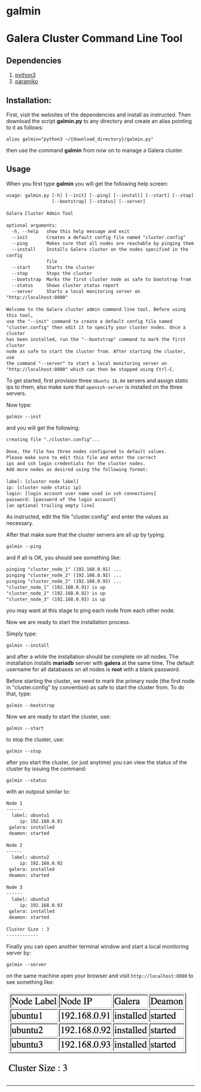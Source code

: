 # galmin

# Galera Cluster Command Line Tool

## Dependencies

1. [python3](https://www.python.org/downloads/release/python-364/)
2. [paramiko](http://www.paramiko.org/installing.html)

## Installation:
First, visit the websites of the dependencies and install as instructed. Then download the script **galmin.py** to any directory 
and create an alias pointing to it as follows:

    alias galmin="python3 ~/{download_directory}/galmin.py"

then use the command **galmin** from now on to manage a Galera cluster.


## Usage

When you first type **galmin** you will get the following help screen:

    usage: galmin.py [-h] [--init] [--ping] [--install] [--start] [--stop]
                     [--bootstrap] [--status] [--server]
    
    Galera Cluster Admin Tool
    
    optional arguments:
      -h, --help   show this help message and exit
      --init       Creates a default config file named "cluster.config"
      --ping       Makes sure that all nodes are reachable by pinging them
      --install    Installs Galera cluster on the nodes specified in the config
                   file
      --start      Starts the cluster
      --stop       Stops the cluster
      --bootstrap  Marks the first cluster node as safe to bootstrap from
      --status     Shows cluster status report
      --server     Starts a local monitoring server on "http://localhost:8080"
    
    Welcome to the Galera cluster admin command line tool. Before using this tool,
    use the "--init" command to create a default config file named
    "cluster.config" then edit it to specify your cluster nodes. Once a cluster
    has been installed, run the "--bootstrap" command to mark the first cluster
    node as safe to start the cluster from. After starting the cluster, use
    the command "--server" to start a local monitoring server on
    "http://localhost:8080" which can then be stopped using Ctrl-C.

To get started, first provision three `Ubuntu 16.04` servers and assign static ips to them, also make sure that `openssh-server` 
is installed on the three servers.

Now type:

    galmin --init
    
and you will get the following:

    creating file "./cluster.config"...

    Done, the file has three nodes configured to default values.
    Please make sure to edit this file and enter the correct
    ips and ssh login credentials for the cluster nodes.
    Add more nodes as desired using the following format:
    
    label: [cluster node label]
    ip: [cluster node static ip]
    login: [login account user name used in ssh connections]
    password: [password of the login account]
    [an optional trailing empty line]
    
As instructed, edit the file "cluster.config" and enter the values as necessary.

After that make sure that the cluster servers are all up by typing:

    galmin --ping
    
and if all is OK, you should see something like:

    pinging "cluster_node_1" (192.168.0.91) ...
    pinging "cluster_node_2" (192.168.0.92) ...
    pinging "cluster_node_3" (192.168.0.93) ...
    "cluster_node_1" (192.168.0.91) is up
    "cluster_node_2" (192.168.0.92) is up
    "cluster_node_3" (192.168.0.93) is up

you may want at this stage to ping each node from each other node.

Now we are ready to start the installation process.

Simply type:

    galmin --install
    
and after a while the installation should be complete on all nodes. The installation installs **mariadb** server with **galera**
at the same time. The default username for all databases on all nodes is **root** with a blank password. 

Before starting the cluster, we need to mark the primary node (the first node in "cluster.config" by convention) as safe to start
the cluster from. To do that, type:

    galmin --bootstrap
    
Now we are ready to start the cluster, use:

    galmin --start
    
to stop the cluster, use:

    galmin --stop
    
 after you start the cluster, (or just anytime) you can view the status of the cluster by issuing the command:
 
    galmin --status
    
with an outpout similar to:

    Node 1
    ------
      label: ubuntu1
         ip: 192.168.0.91
     galera: installed
     deamon: started
    
    Node 2
    ------
      label: ubuntu2
         ip: 192.168.0.92
     galera: installed
     deamon: started
    
    Node 3
    ------
      label: ubuntu3
         ip: 192.168.0.93
     galera: installed
     deamon: started
    
    Cluster Size : 3
    ------------

Finally you can open another terminal window and start a local monitoring server by:

    galmin --server
    
on the same machine open your browser and visit `http://localhost:8080` to see something like:

![server screenshot](https://github.com/rabihkodeih/galmin/blob/master/local_server.png)

----------------------------------------------------------------------------------------

    
